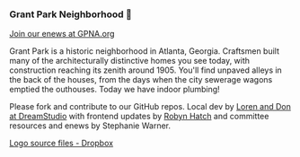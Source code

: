 ### Grant Park Neighborhood 👋

[Join our enews at GPNA.org](https://gpna.org/)  

Grant Park is a historic neighborhood in Atlanta, Georgia. Craftsmen built many of the architecturally distinctive homes you see today, with construction reaching its zenith around 1905. You'll find unpaved alleys in the back of the houses, from the days when the city sewerage wagons emptied the outhouses. Today we have indoor plumbing!


Please fork and contribute to our GitHub repos.  Local dev by [Loren and Don at DreamStudio](https://DreamStudio.com) with frontend updates by [Robyn Hatch](robynhatch.com) and committee resources and enews by Stephanie Warner.  

[Logo source files - Dropbox](https://www.dropbox.com/sh/r8btj37p5l8tic1/AAAGoG_sdGg61vvcsOY9SsRNa/JPG?dl=0&subfolder_nav_tracking=1)
